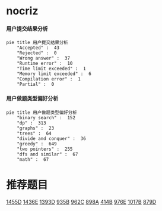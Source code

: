 # nocriz

<!-- tabs:start -->



#### **用户提交结果分析**

```mermaid
pie title 用户提交结果分析
    "Accepted" :  43
    "Rejected" :  0
    "Wrong answer" :  37
    "Runtime error" :  10
    "Time limit exceeded" :  1
    "Memory limit exceeded" :  6
    "Compilation error" :  1
    "Partial" :  0
```

#### **用户做题类型偏好分析**

```mermaid
pie title 用户做题类型偏好分析
    "binary search" :  152
    "dp" :  313
    "graphs" :  23
    "trees" :  64
    "divide and conquer" :  36
    "greedy" :  649
    "two pointers" :  255
    "dfs and similar" :  67
    "math" :  67
```



<!-- tabs:end -->
# 推荐题目
[1455D](https://codeforces.com/contest/1455/problem/D)
[1436E](https://codeforces.com/contest/1436/problem/E)
[1393D](https://codeforces.com/contest/1393/problem/D)
[935B](https://codeforces.com/contest/935/problem/B)
[962C](https://codeforces.com/contest/962/problem/C)
[898A](https://codeforces.com/contest/898/problem/A)
[414B](https://codeforces.com/contest/414/problem/B)
[976E](https://codeforces.com/contest/976/problem/E)
[1017B](https://codeforces.com/contest/1017/problem/B)
[879D](https://codeforces.com/contest/879/problem/D)
